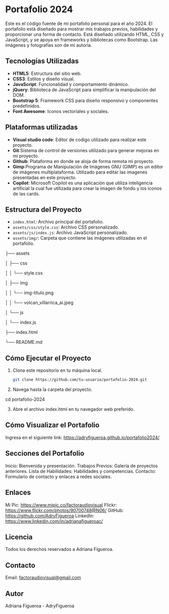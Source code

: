 # Portafolio 2024

Este es el código fuente de mi portafolio personal para el año 2024. El portafolio está diseñado para mostrar mis trabajos previos, habilidades y proporcionar una forma de contacto. Está diseñado utilizando HTML, CSS y JavaScript, y se apoya en frameworks y bibliotecas como Bootstrap. Las imágenes y fotografías son de mi autoría.

## Tecnologías Utilizadas

- **HTML5**: Estructura del sitio web.
- **CSS3**: Estilos y diseño visual.
- **JavaScript**: Funcionalidad y comportamiento dinámico.
- **jQuery**: Biblioteca de JavaScript para simplificar la manipulación del DOM.
- **Bootstrap 5**: Framework CSS para diseño responsivo y componentes predefinidos.
- **Font Awesome**: Iconos vectoriales y sociales.

## Plataformas utilizadas

- **Visual studio code**: Editor de codigo utilizado para realizar este proyecto.
- **Git**:Sistema de control de versiones utilizado para generar mejoras en mi proyecto.
- **Github**: Plataforma en donde se aloja de forma remota mi proyecto.
- **Gimp**:Programa de Manipulación de Imágenes GNU (GIMP) es un editor de imágenes multiplataforma. Utilizado para editar las imagenes presentadas en este proyecto.
- **Copilot**: Microsoft Copilot es una aplicación que utiliza inteligencia artificial la cual fue utilizada para crear la imagen de fondo y los iconos de las cards.

## Estructura del Proyecto

- `index.html`: Archivo principal del portafolio.
- `assets/css/style.css`: Archivo CSS personalizado.
- `assets/js/index.js`: Archivo JavaScript personalizado.
- `assets/img/`: Carpeta que contiene las imágenes utilizadas en el portafolio.

├── assets

│ ├── css

│ │ └── style.css

│ ├── img

│ │ └── img-titulo.png

│ │ └── volcan_villarrica_ai.jpeg

│ └── js

│ └── index.js

├── index.html

└── README.md

## Cómo Ejecutar el Proyecto

1. Clona este repositorio en tu máquina local.

   ```bash
   git clone https://github.com/tu-usuario/portafolio-2024.git

   ```

2. Navega hasta la carpeta del proyecto.

cd portafolio-2024

3. Abre el archivo index.html en tu navegador web preferido.

## Cómo Visualizar el Portafolio

Ingresa en el siguiente link:
https://adryfigueroa.github.io/portafolio2024/

## Secciones del Portafolio

Inicio: Bienvenida y presentación.
Trabajos Previos: Galería de proyectos anteriores.
Lista de Habilidades: Habilidades y competencias.
Contacto: Formulario de contacto y enlaces a redes sociales.

## Enlaces

Mi Pic: https://www.mipic.co/factoraudiovisual
Flickr: https://www.flickr.com/photos/90700748@N06/
GitHub: https://github.com/AdryFigueroa
LinkedIn: https://www.linkedin.com/in/adrianafigueroac/

## Licencia

Todos los derechos reservados a Adriana Figueroa.

## Contacto

Email: factoraudiovisual@gmail.com

## Autor

Adriana Figueroa - AdryFigueroa
